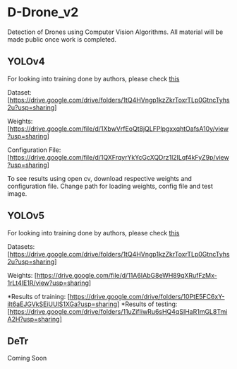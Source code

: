 # D-Drone_v2
Detection of Drones using Computer Vision Algorithms. All material will be made public once work is completed.

## YOLOv4
For looking into training done by authors, please check [this](https://drive.google.com/drive/folders/1qosbtve6zrhd6gshnDk1bTbSAV4usseY?usp=sharing)

Dataset: [https://drive.google.com/drive/folders/1tQ4HVngp1kzZkrToxrTLp0GtncTyhs2u?usp=sharing]

Weights: [https://drive.google.com/file/d/1XbwVrfEoQt8jQLFPlpgxxqhtOafsA10y/view?usp=sharing]

Configuration File: [https://drive.google.com/file/d/1QXFrqyrYkYcGcXQDrz1l2ILqf4kFyZ9p/view?usp=sharing]

To see results using open cv, download respective weights and configuration file. Change path for loading weights, config file and test image.


## YOLOv5
For looking into training done by authors, please check [this](https://drive.google.com/drive/folders/14Tfz8pdNqrTzAwVxs0HB1jbRtyVD1Tw5?usp=sharing)

Datasets: [https://drive.google.com/drive/folders/1tQ4HVngp1kzZkrToxrTLp0GtncTyhs2u?usp=sharing]

Weights: [https://drive.google.com/file/d/11A6IAbG8eWH89qXRufFzMx-1rLt4IE1R/view?usp=sharing]

*Results of training: [https://drive.google.com/drive/folders/10PtE5FC6xY-ilt6aEJGVkSEiUUlS1XGa?usp=sharing]
*Results of testing: [https://drive.google.com/drive/folders/11uZifIiwRu6sHQ4qSIHaR1mGL8TmiA2H?usp=sharing]


 
## DeTr
Coming Soon